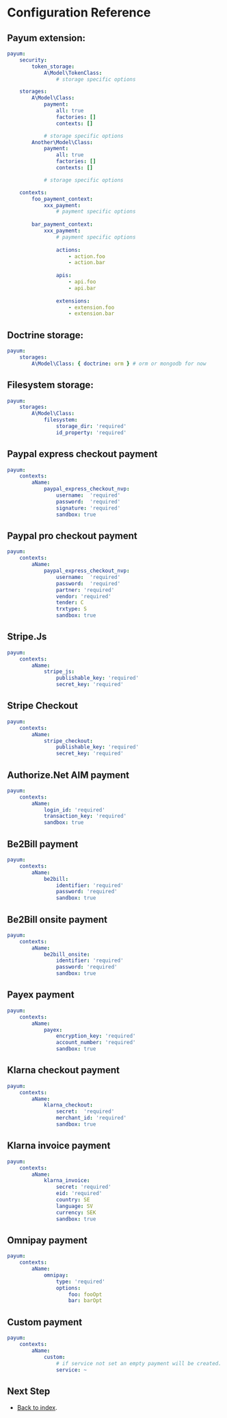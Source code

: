 # Configuration Reference

## Payum extension:

```yaml
payum:
    security:
        token_storage:
            A\Model\TokenClass:
                # storage specific options

    storages:
        A\Model\Class:
            payment:
                all: true 
                factories: []
                contexts: []

            # storage specific options
        Another\Model\Class:
            payment:
                all: true 
                factories: []
                contexts: []

            # storage specific options

    contexts:
        foo_payment_context:
            xxx_payment:
                # payment specific options
                
        bar_payment_context:
            xxx_payment:
                # payment specific options
                
                actions:
                    - action.foo
                    - action.bar
                   
                apis:
                    - api.foo
                    - api.bar
                
                extensions:
                    - extension.foo
                    - extension.bar
```

## Doctrine storage:

```yaml
payum:
    storages:
        A\Model\Class: { doctrine: orm } # orm or mongodb for now
```

## Filesystem storage:

```yaml
payum:
    storages:
        A\Model\Class:
            filesystem:
                storage_dir: 'required'
                id_property: 'required'
```

## Paypal express checkout payment

```yaml
payum:
    contexts:
        aName:
            paypal_express_checkout_nvp:
                username:  'required'
                password:  'required'
                signature: 'required'
                sandbox: true
```

## Paypal pro checkout payment

```yaml
payum:
    contexts:
        aName:
            paypal_express_checkout_nvp:
                username:  'required'
                password:  'required'
                partner: 'required'
                vendor: 'required'
                tender: C
                trxtype: S
                sandbox: true
```

## Stripe.Js

```yaml
payum:
    contexts:
        aName:
            stripe_js:
                publishable_key: 'required'
                secret_key: 'required'
```

## Stripe Checkout

```yaml
payum:
    contexts:
        aName:
            stripe_checkout:
                publishable_key: 'required'
                secret_key: 'required'
```

## Authorize.Net AIM payment

```yaml
payum:
    contexts:
        aName:
            login_id: 'required'
            transaction_key: 'required'
            sandbox: true
```

## Be2Bill payment

```yml
payum:
    contexts:
        aName:
            be2bill:
                identifier: 'required'
                password: 'required'
                sandbox: true
```

## Be2Bill onsite payment

```yml
payum:
    contexts:
        aName:
            be2bill_onsite:
                identifier: 'required'
                password: 'required'
                sandbox: true
```

## Payex payment

```yml
payum:
    contexts:
        aName:
            payex:
                encryption_key: 'required'
                account_number: 'required'
                sandbox: true
```

## Klarna checkout payment

```yml
payum:
    contexts:
        aName:
            klarna_checkout:
                secret:  'required'
                merchant_id: 'required'
                sandbox: true
```

## Klarna invoice payment

```yml
payum:
    contexts:
        aName:
            klarna_invoice:
                secret: 'required'
                eid: 'required'
                country: SE
                language: SV
                currency: SEK
                sandbox: true
```

## Omnipay payment

```yml
payum:
    contexts:
        aName:
            omnipay:
                type: 'required'
                options:
                    foo: fooOpt
                    bar: barOpt
```

## Custom payment

```yaml
payum:
    contexts:
        aName:
            custom:
                # if service not set an empty payment will be created.
                service: ~ 
```

## Next Step

* [Back to index](index.md).